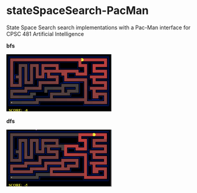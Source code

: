# stateSpaceSearch-PacMan
State Space Search search implementations with a Pac-Man interface for CPSC 481 Artificial Intelligence

**bfs**

<img src="./media/bfs-med.gif" width="55%">

**dfs**

<img src="./media/dfs-med.gif" width="55%">

